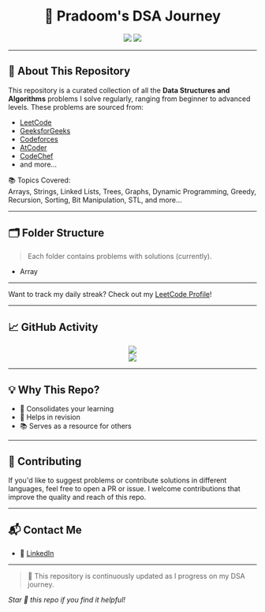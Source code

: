 <!-- Header Section -->
<h1 align="center">🚀 Pradoom's DSA Journey</h1>

<p align="center">
  <img src="https://img.shields.io/badge/Language-C++-blue?style=for-the-badge&logo=cplusplus" />
  <img src="https://img.shields.io/badge/Goal-Become%20Red%20Coder-brightgreen?style=for-the-badge" />
</p>

---

## 🧠 About This Repository

This repository is a curated collection of all the **Data Structures and Algorithms** problems I solve regularly, ranging from beginner to advanced levels. These problems are sourced from:

- [LeetCode](https://leetcode.com)
- [GeeksforGeeks](https://geeksforgeeks.org)
- [Codeforces](https://codeforces.com)
- [AtCoder](https://atcoder.jp)
- [CodeChef](https://www.codechef.com)
- and more...

📚 Topics Covered:  
Arrays, Strings, Linked Lists, Trees, Graphs, Dynamic Programming, Greedy, Recursion, Sorting, Bit Manipulation, STL, and more...

---

## 🗂️ Folder Structure


> Each folder contains problems with solutions (currently).
- Array
---

Want to track my daily streak? Check out my [LeetCode Profile](https://leetcode.com/u/pradoom777/)!

---

## 📈 GitHub Activity

<p align="center">
  <img src="https://github-readme-stats.vercel.app/api?username=pradoomvarma&show_icons=true&theme=radical" />
  <br/>
  <img src="https://streak-stats.demolab.com?user=pradoomvarma&theme=radical" />
</p>

---

## 💡 Why This Repo?

- 📌 Consolidates your learning
- 🚀 Helps in revision
- 📚 Serves as a resource for others

---

## 🤝 Contributing

If you'd like to suggest problems or contribute solutions in different languages, feel free to open a PR or issue. I welcome contributions that improve the quality and reach of this repo.

---

## 📬 Contact Me

- 💼 [LinkedIn](https://www.linkedin.com/in/pradoom-varma/)

---

> 🚨 This repository is continuously updated as I progress on my DSA journey.

_Star 🌟 this repo if you find it helpful!_
